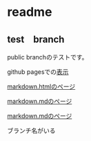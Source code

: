 # readme

## test　branch
public branchのテストです。

github pagesでの[表示](https://dev-higashi-organization.github.io/public_test/)


[markdown.htmlのページ](/public_test/markdown.html "markdown.html")

[markdown.mdのページ](/public_test/markdown.md "markdown.md")

[markdown.mdのページ](/public_test/markdown "markdown")

ブランチ名がいる
